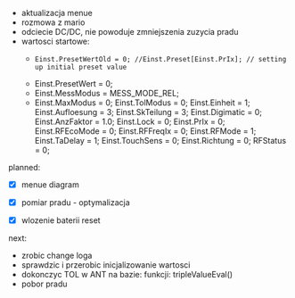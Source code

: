- aktualizacja menue
- rozmowa z mario
- odciecie DC/DC, nie powoduje zmniejszenia zuzycia pradu
- wartosci startowe:
	-     Einst.PresetWertOld = 0; //Einst.Preset[Einst.PrIx]; // setting up initial preset value
	- Einst.PresetWert = 0;
	- Einst.MessModus = MESS_MODE_REL;
	- Einst.MaxModus = 0;
    Einst.TolModus = 0;
    Einst.Einheit = 1;
    Einst.Aufloesung = 3;
    Einst.SkTeilung = 3;
    Einst.Digimatic = 0;
    Einst.AnzFaktor = 1.0;
    Einst.Lock = 0;
    Einst.PrIx = 0;
    Einst.RFEcoMode = 0;
    Einst.RFFreqIx = 0;
    Einst.RFMode = 1;
    Einst.TaDelay     = 1;
    Einst.TouchSens   = 0;
    Einst.Richtung = 0;
    RFStatus = 0;

planned:
- [x] menue diagram
- [x] pomiar pradu - optymalizacja
- [x] wlozenie baterii reset



next:
- zrobic change loga
- sprawdzic i przerobic inicjalizowanie wartosci
- dokonczyc TOL w ANT na bazie: funkcji: tripleValueEval()
- pobor pradu